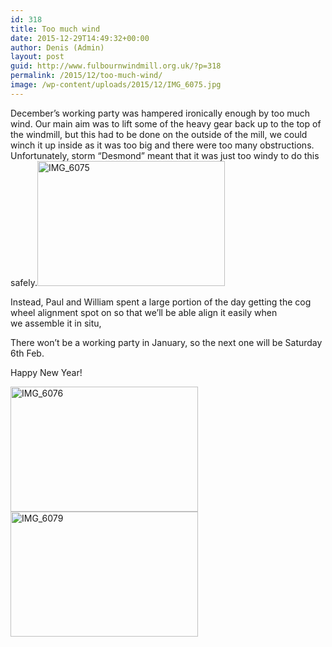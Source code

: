 ```yaml
---
id: 318
title: Too much wind
date: 2015-12-29T14:49:32+00:00
author: Denis (Admin)
layout: post
guid: http://www.fulbournwindmill.org.uk/?p=318
permalink: /2015/12/too-much-wind/
image: /wp-content/uploads/2015/12/IMG_6075.jpg
---
```

December&#8217;s working party was hampered ironically enough by too much wind. Our main aim was to lift some of the heavy gear back up to the top of the windmill, but this had to be done on the outside of the mill, we could winch it up inside as it was too big and there were too many obstructions. Unfortunately, storm &#8220;Desmond&#8221; meant that it was just too windy to do this safely.<!--break--><img class="alignleft size-medium wp-image-319" src="http://www.fulbournwindmill.org.uk/wp-content/uploads/2015/12/IMG_6075-300x200.jpg" alt="IMG_6075" width="300" height="200" srcset="http://www.fulbournwindmill.org.uk/wp-content/uploads/2015/12/IMG_6075-300x200.jpg 300w, http://www.fulbournwindmill.org.uk/wp-content/uploads/2015/12/IMG_6075-768x512.jpg 768w, http://www.fulbournwindmill.org.uk/wp-content/uploads/2015/12/IMG_6075-1024x683.jpg 1024w" sizes="(max-width: 300px) 100vw, 300px" />

Instead, Paul and William spent a large portion of the day getting the cog wheel alignment spot on so that we&#8217;ll be able align it easily when we assemble it in situ,

There won&#8217;t be a working party in January, so the next one will be Saturday 6th Feb.

Happy New Year!

 <img class="alignleft size-medium wp-image-320" src="http://www.fulbournwindmill.org.uk/wp-content/uploads/2015/12/IMG_6076-300x200.jpg" alt="IMG_6076" width="300" height="200" srcset="http://www.fulbournwindmill.org.uk/wp-content/uploads/2015/12/IMG_6076-300x200.jpg 300w, http://www.fulbournwindmill.org.uk/wp-content/uploads/2015/12/IMG_6076-768x512.jpg 768w, http://www.fulbournwindmill.org.uk/wp-content/uploads/2015/12/IMG_6076-1024x683.jpg 1024w" sizes="(max-width: 300px) 100vw, 300px" /><img class="alignnone size-medium wp-image-321" src="http://www.fulbournwindmill.org.uk/wp-content/uploads/2015/12/IMG_6079-300x200.jpg" alt="IMG_6079" width="300" height="200" srcset="http://www.fulbournwindmill.org.uk/wp-content/uploads/2015/12/IMG_6079-300x200.jpg 300w, http://www.fulbournwindmill.org.uk/wp-content/uploads/2015/12/IMG_6079-768x512.jpg 768w, http://www.fulbournwindmill.org.uk/wp-content/uploads/2015/12/IMG_6079-1024x683.jpg 1024w" sizes="(max-width: 300px) 100vw, 300px" />
